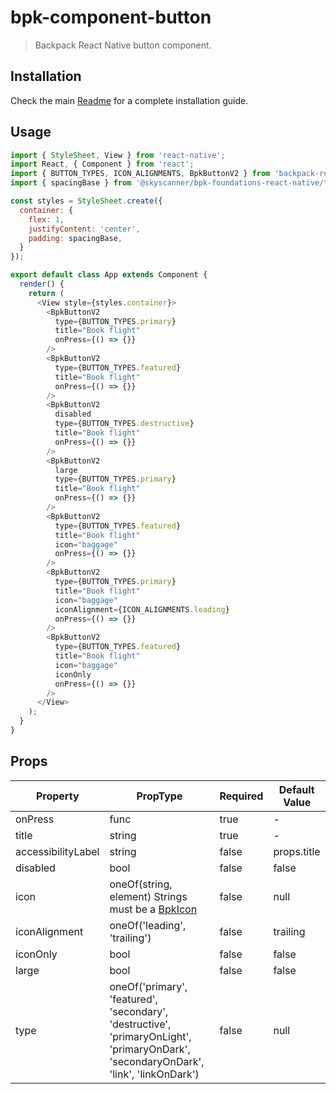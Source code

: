 # bpk-component-button

> Backpack React Native button component.

## Installation

Check the main [Readme](https://github.com/skyscanner/backpack-react-native#usage) for a complete installation guide.

## Usage

```js
import { StyleSheet, View } from 'react-native';
import React, { Component } from 'react';
import { BUTTON_TYPES, ICON_ALIGNMENTS, BpkButtonV2 } from 'backpack-react-native/bpk-component-button';
import { spacingBase } from '@skyscanner/bpk-foundations-react-native/tokens/base.react.native';

const styles = StyleSheet.create({
  container: {
    flex: 1,
    justifyContent: 'center',
    padding: spacingBase,
  }
});

export default class App extends Component {
  render() {
    return (
      <View style={styles.container}>
        <BpkButtonV2
          type={BUTTON_TYPES.primary}
          title="Book flight"
          onPress={() => {}}
        />
        <BpkButtonV2
          type={BUTTON_TYPES.featured}
          title="Book flight"
          onPress={() => {}}
        />
        <BpkButtonV2
          disabled
          type={BUTTON_TYPES.destructive}
          title="Book flight"
          onPress={() => {}}
        />
        <BpkButtonV2
          large
          type={BUTTON_TYPES.primary}
          title="Book flight"
          onPress={() => {}}
        />
        <BpkButtonV2
          type={BUTTON_TYPES.featured}
          title="Book flight"
          icon="baggage"
          onPress={() => {}}
        />
        <BpkButtonV2
          type={BUTTON_TYPES.primary}
          title="Book flight"
          icon="baggage"
          iconAlignment={ICON_ALIGNMENTS.leading}
          onPress={() => {}}
        />
        <BpkButtonV2
          type={BUTTON_TYPES.featured}
          title="Book flight"
          icon="baggage"
          iconOnly
          onPress={() => {}}
        />
      </View>
    );
  }
}
```

## Props

| Property              | PropType                                                                  | Required | Default Value |
| --------------------- | ------------------------------------------------------------------------- | -------- | ------------- |
| onPress               | func                                                                      | true     | -             |
| title                 | string                                                                    | true     | -             |
| accessibilityLabel    | string                                                                    | false    | props.title   |
| disabled              | bool                                                                      | false    | false         |
| icon                  | oneOf(string, element) Strings must be a [BpkIcon](/components/web/icons) | false    | null          |
| iconAlignment         | oneOf('leading', 'trailing')                                              | false    | trailing      |
| iconOnly              | bool                                                                      | false    | false         |
| large                 | bool                                                                      | false    | false         |
| type                  | oneOf('primary', 'featured', 'secondary', 'destructive', 'primaryOnLight', 'primaryOnDark', 'secondaryOnDark', 'link', 'linkOnDark')       | false    | null          |
